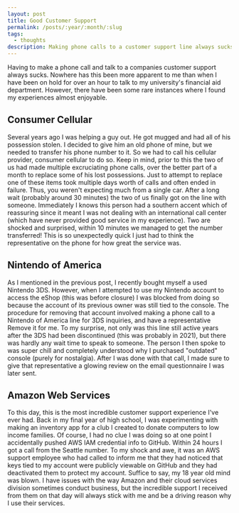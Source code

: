 ```yaml
---
layout: post
title: Good Customer Support
permalink: /posts/:year/:month/:slug
tags:
  - thoughts
description: Making phone calls to a customer support line always sucks, unless it's to these three companies.
---
```


Having to make a phone call and talk to a companies customer support always sucks. Nowhere has this been more apparent to me than when I have been on hold for over an hour to talk to my university's financial aid department. However, there have been some rare instances where I found my experiences almost enjoyable.

## Consumer Cellular

Several years ago I was helping a guy out. He got mugged and had all of his possession stolen. I decided to give him an old phone of mine, but we needed to transfer his phone number to it. So we had to call his cellular provider, consumer cellular to do so. Keep in mind, prior to this the two of us had made multiple excruciating phone calls, over the better part of a month to replace some of his lost possessions. Just to attempt to replace one of these items took multiple days worth of calls and often ended in failure. Thus, you weren't expecting much from a single car. After a long wait (probably around 30 minutes) the two of us finally got on the line with someone. Immediately I knows this person had a southern accent which of reassuring since it meant I was not dealing with an international call center (which have never provided good service in my experience). Two are shocked and surprised, within 10 minutes we managed to get the number transferred! This is so unexpectedly quick I just had to think the representative on the phone for how great the service was. 

## Nintendo of America

As I mentioned in the previous post, I recently bought myself a used Nintendo 3DS. However, when I attempted to use my Nintendo account to access the eShop (this was before closure) I was blocked from doing so because the account of its previous owner was still tied to the console. The procedure for removing that account involved making a phone call to a Nintendo of America line for 3DS inquiries, and have a representative Remove it for me. To my surprise, not only was this line still active years after the 3DS had been discontinued (this was probably in 2021), but there was hardly any wait time to speak to someone. The person I then spoke to was super chill and completely understood why I purchased "outdated" console (purely for nostalgia). After I was done with that call, I made sure to give that representative a glowing review on the email questionnaire I was later sent.

## Amazon Web Services 

To this day, this is the most incredible customer support experience I've ever had. Back in my final year of high school, I was experimenting with making an inventory app for a club I created to donate computers to low income families. Of course, I had no clue I was doing so at one point I accidentally pushed AWS IAM credential info to GitHub. Within 24 hours I got a call from the Seattle number. To my shock and awe, it was an AWS support employee who had called to inform me that they had noticed that keys tied to my account were publicly viewable on GitHub and they had deactivated them to protect my account. Suffice to say, my 18 year old mind was blown. I have issues with the way Amazon and their cloud services division sometimes conduct business, but the incredible support I received from them on that day will always stick with me and be a driving reason why I use their services.
